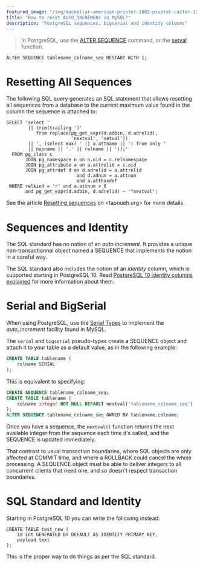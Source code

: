 ```yaml
---
featured_image: "/img/mackellar-american-printer-1882-pivotal-caster-1200rgb-2048x.jpg"
title: "How to reset AUTO_INCREMENT in MySQL?"
description: "PostgreSQL sequences, bigserial and identity columns"
---
```


> In PostgreSQL, use the [ALTER
> SEQUENCE](https://www.postgresql.org/docs/current/static/sql-altersequence.html)
> command, or the
> [setval](https://www.postgresql.org/docs/current/static/functions-sequence.html)
> function.

~~~
ALTER SEQUENCE tablename_colname_seq RESTART WITH 1;
~~~

# Resetting All Sequences

The following SQL query generates an SQL statement that allows resetting all
sequences from a database to the current maximum value found in the column
the sequence is attached to:

~~~
SELECT 'select ' 
        || trim(trailing ')' 
           from replace(pg_get_expr(d.adbin, d.adrelid),
                        'nextval', 'setval'))
        || ', (select max( ' || a.attname || ') from only '
        || nspname || '.' || relname || '));' 
  FROM pg_class c 
       JOIN pg_namespace n on n.oid = c.relnamespace 
       JOIN pg_attribute a on a.attrelid = c.oid
       JOIN pg_attrdef d on d.adrelid = a.attrelid 
                          and d.adnum = a.attnum
                          and a.atthasdef 
 WHERE relkind = 'r' and a.attnum > 0 
       and pg_get_expr(d.adbin, d.adrelid) ~ '^nextval';
~~~

See the article [Resetting
sequences](http://tapoueh.org/blog/2010/02/resetting-sequences.-all-of-them-please/)
on <tapoueh.org> for more details.

# Sequences and Identity

The SQL standard has no notion of an *auto increment*. It provides a
unique non-transactionnal object named a SEQUENCE that implements the
notion in a careful way.

The SQL standard also includes the notion of an *identity* column, which is
supported starting in PostgreSQL 10. Read [PostgreSQL 10 identity columns
explained](https://blog.2ndquadrant.com/postgresql-10-identity-columns/) for
more information about them.

# Serial and BigSerial

When using PostgreSQL, use the [Serial
Types](https://www.postgresql.org/docs/current/static/datatype-numeric.html#datatype-serial)
to implement the *auto_increment* facility found in MySQL.

The `serial` and `bigserial` pseudo-types create a SEQUENCE object and
attach it to your table as a default value, as in the following example:

~~~ sql
CREATE TABLE tablename (
    colname SERIAL
);
~~~

This is equivalent to specifying:

~~~ sql
CREATE SEQUENCE tablename_colname_seq;
CREATE TABLE tablename (
    colname integer NOT NULL DEFAULT nextval('tablename_colname_seq')
);
ALTER SEQUENCE tablename_colname_seq OWNED BY tablename.colname;
~~~

Once you have a sequence, the `nextval()` function returns the next
available integer from the sequence each time it's called, and the SEQUENCE
is updated immediately. 

That contrast to usual transaction boundaries, where SQL objects are only
affected at COMMIT time, and where a ROLLBACK could cancel the whole
processing. A SEQUENCE object must be able to deliver integers to all
concurrent clients that need one, and so doesn't respect transaction
boundaries.

# SQL Standard and Identity

Starting in PostgreSQL 10 you can write the following instead:

~~~
CREATE TABLE test_new (
    id int GENERATED BY DEFAULT AS IDENTITY PRIMARY KEY,
    payload text
);
~~~

This is the proper way to do things as per the SQL standard.
